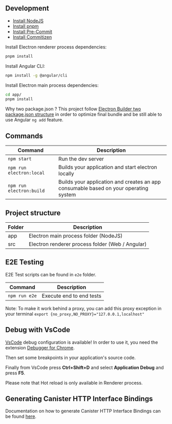 ## Development

- [Install NodeJS](https://nodejs.org/)
- [Install pnpm](https://pnpm.io/installation)
- [Install Pre-Commit](https://pre-commit.com/)
- [Install Commitizen](https://commitizen-tools.github.io/commitizen/)

Install Electron renderer process dependencies:

```bash
pnpm install
```

Install Angular CLI:

```bash
npm install -g @angular/cli
```

Install Electron main process dependencies:

```bash
cd app/
pnpm install
```

Why two package.json ? This project follow [Electron Builder two package.json structure](https://www.electron.build/tutorials/two-package-structure) in order to optimize final bundle and be still able to use Angular `ng add` feature.

## Commands

| Command                  | Description                                                                          |
| ------------------------ | ------------------------------------------------------------------------------------ |
| `npm start`              | Run the dev server                                                                   |
| `npm run electron:local` | Builds your application and start electron locally                                   |
| `npm run electron:build` | Builds your application and creates an app consumable based on your operating system |

## Project structure

| Folder | Description                                      |
| ------ | ------------------------------------------------ |
| app    | Electron main process folder (NodeJS)            |
| src    | Electron renderer process folder (Web / Angular) |

## E2E Testing

E2E Test scripts can be found in `e2e` folder.

| Command       | Description              |
| ------------- | ------------------------ |
| `npm run e2e` | Execute end to end tests |

Note: To make it work behind a proxy, you can add this proxy exception in your terminal
`export {no_proxy,NO_PROXY}="127.0.0.1,localhost"`

## Debug with VsCode

[VsCode](https://code.visualstudio.com/) debug configuration is available! In order to use it, you need the extension [Debugger for Chrome](https://marketplace.visualstudio.com/items?itemName=msjsdiag.debugger-for-chrome).

Then set some breakpoints in your application's source code.

Finally from VsCode press **Ctrl+Shift+D** and select **Application Debug** and press **F5**.

Please note that Hot reload is only available in Renderer process.

## Generating Canister HTTP Interface Bindings

Documentation on how to generate Canister HTTP Interface Bindings can be found [here](./docs/CANISTER_HTTP_INTERFACE_BINDINGS.md).

